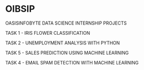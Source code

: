 # OIBSIP

OASISINFOBYTE DATA SCIENCE INTERNSHIP PROJECTS

TASK 1 - IRIS FLOWER CLASSIFICATION

TASK 2 - UNEMPLOYMENT ANALYSIS WITH PYTHON

TASK 5 - SALES PREDICTION USING MACHINE LEARNING

TASK 4 - EMAIL SPAM DETECTION WITH MACHINE LEARNING
